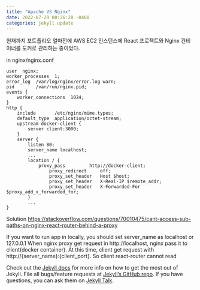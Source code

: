 ```yaml
---
title: "Apache VS Nginx"
date: 2022-07-29 00:26:28 -0400
categories: jekyll update
---
```


현재까지 포트폴리오
얼마전에 AWS EC2 인스턴스에 React 프로젝트와 Nginx 컨테이너를 도커로 관리하는 중이었다.


in nginx/nginx.conf
```
user  nginx;
worker_processes  1;
error_log  /var/log/nginx/error.log warn;
pid        /var/run/nginx.pid;
events {                     
    worker_connections  1024;
}
http {
    include       /etc/nginx/mime.types;
    default_type  application/octet-stream;
    upstream docker-client {
        server client:3000;
    }
    server {
        listen 80;
        server_name localhost;
        ...
        location / {
            proxy_pass         http://docker-client;
                proxy_redirect     off;
                proxy_set_header   Host $host;
                proxy_set_header   X-Real-IP $remote_addr;
                proxy_set_header   X-Forwarded-For $proxy_add_x_forwarded_for;
        }
        ...    
}
```
Solution
https://stackoverflow.com/questions/70010475/cant-access-sub-paths-on-nginx-react-router-behind-a-proxy

If you want to run app in locally, you should set server_name as localhost or 127.0.0.1
When nginx proxy get request in http://localhost, nginx pass it to client(docker container). At this time, client get request with http://{server_name}:{client_port}. So client react-router cannot read



Check out the [Jekyll docs][jekyll-docs] for more info on how to get the most out of Jekyll. File all bugs/feature requests at [Jekyll’s GitHub repo][jekyll-gh]. If you have questions, you can ask them on [Jekyll Talk][jekyll-talk].

[jekyll-docs]: https://jekyllrb.com/docs/home
[jekyll-gh]:   https://github.com/jekyll/jekyll
[jekyll-talk]: https://talk.jekyllrb.com/